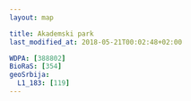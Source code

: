 ```yaml
---
layout: map

title: Akademski park
last_modified_at: 2018-05-21T00:02:48+02:00

WDPA: [388802]
BioRaS: [354]
geoSrbija:
  L1_183: [119]
---
```

